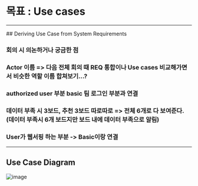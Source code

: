 # 목표 : Use cases

<hr>
## Deriving Use Case from System Requirements

### 회의 시 의논하거나 궁금한 점

### Actor 이름 => 다음 전체 회의 때 REQ 통합이나 Use cases 비교해가면서 비슷한 역할 이름 합쳐보기...?

### authorized user 부분 basic 팀 로그인 부분과 연결

### 데이터 부족 시 3보드, 추천 3보드 따로따로 => 전체 6개로 다 보여준다.(데이터 부족시 6개 보드지만 보드 내에 데이터 부족으로 알림)

### User가 웹서핑 하는 부분 -> Basic이랑 연결

<hr>

## Use Case Diagram

![image](https://user-images.githubusercontent.com/55435898/114657048-29c69700-9d2a-11eb-95b9-d68d3da08129.png)

